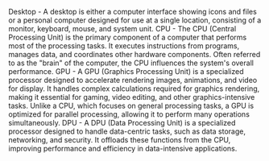 Desktop - A desktop is either a computer interface showing icons and files or a personal computer designed for use at a single location, consisting of a monitor, keyboard, mouse, and system unit.
CPU - The CPU (Central Processing Unit) is the primary component of a computer that performs most of the processing tasks. It executes instructions from programs, manages data, and coordinates other hardware components. Often referred to as the "brain" of the computer, the CPU influences the system's overall performance.
GPU - A GPU (Graphics Processing Unit) is a specialized processor designed to accelerate rendering images, animations, and video for display. It handles complex calculations required for graphics rendering, making it essential for gaming, video editing, and other graphics-intensive tasks. Unlike a CPU, which focuses on general processing tasks, a GPU is optimized for parallel processing, allowing it to perform many operations simultaneously.
DPU - A DPU (Data Processing Unit) is a specialized processor designed to handle data-centric tasks, such as data storage, networking, and security. It offloads these functions from the CPU, improving performance and efficiency in data-intensive applications.

